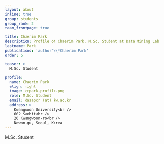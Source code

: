 ```yaml
---
layout: about
inline: true
group: students
group_rank: 2
team_frontpage: true

title: Chaerim Park
description: Profile of Chaerim Park, M.Sc. Student at Data Mining Lab.
lastname: Park
publications: 'author^=\*Chaerim Park'
order: 5

teaser: >
  M.Sc. Student

profile:
  name: Chaerim Park
  align: right
  image: crpark-profile.png
  role: M.Sc. Student
  email: dasapcr (at) kw.ac.kr
  address: >
    Kwangwoon University<br />
    602 Saebit<br />
    20 Kwangwoon-ro<br />
    Nowon-gu, Seoul, Korea
---
```


M.Sc. Student
